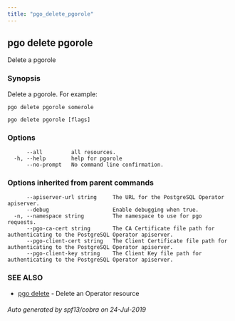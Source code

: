 ```yaml
---
title: "pgo_delete_pgorole"
---
```

## pgo delete pgorole

Delete a pgorole

### Synopsis

Delete a pgorole. For example:
    
    pgo delete pgorole somerole

```
pgo delete pgorole [flags]
```

### Options

```
      --all         all resources.
  -h, --help        help for pgorole
      --no-prompt   No command line confirmation.
```

### Options inherited from parent commands

```
      --apiserver-url string     The URL for the PostgreSQL Operator apiserver.
      --debug                    Enable debugging when true.
  -n, --namespace string         The namespace to use for pgo requests.
      --pgo-ca-cert string       The CA Certificate file path for authenticating to the PostgreSQL Operator apiserver.
      --pgo-client-cert string   The Client Certificate file path for authenticating to the PostgreSQL Operator apiserver.
      --pgo-client-key string    The Client Key file path for authenticating to the PostgreSQL Operator apiserver.
```

### SEE ALSO

* [pgo delete](/operatorcli/cli/pgo_delete/)	 - Delete an Operator resource

###### Auto generated by spf13/cobra on 24-Jul-2019
